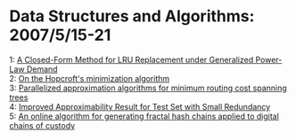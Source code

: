 # Data Structures and Algorithms: 2007/5/15-21  
1: [A Closed-Form Method for LRU Replacement under Generalized Power-Law  Demand](https://doi.org/10.48550/arXiv.0705.1970)  
2: [On the Hopcroft's minimization algorithm](https://doi.org/10.48550/arXiv.0705.1986)  
3: [Parallelized approximation algorithms for minimum routing cost spanning  trees](https://doi.org/10.48550/arXiv.0705.2125)  
4: [Improved Approximability Result for Test Set with Small Redundancy](https://doi.org/10.48550/arXiv.0705.2503)  
5: [An online algorithm for generating fractal hash chains applied to  digital chains of custody](https://doi.org/10.48550/arXiv.0705.2876)  